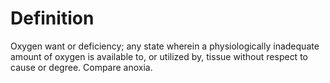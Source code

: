 # Definition

Oxygen want or deficiency; any state wherein a physiologically
inadequate amount of oxygen is available to, or utilized by, tissue
without respect to cause or degree. Compare anoxia.

